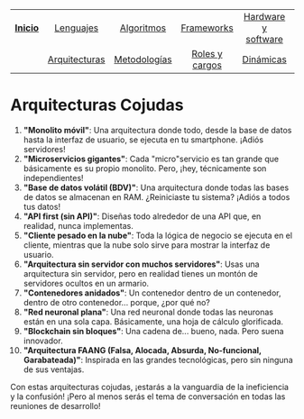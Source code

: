 <div align=center>

||||||||
|:-:|:-:|:-:|:-:|:-:|:-:|:-:|
|[**Inicio**](README.md)|[Lenguajes](lenguajeProgramacionCojudos.md)|[Algoritmos](algoritmosCojudos.md)|[Frameworks](frameworksCojudos.md)|[Hardware y software](hardwareSoftwareCojudo.md)
||[Arquitecturas](arquitecturasCojudas.md)|[Metodologías](metodologiasCojudas.md)|[Roles y cargos](rolesCojudos.md)|[Dinámicas](dinamicasCojudas.md)|[Actitudes motivacionales](actitudesMotivacionalesCojudas.md)|*[Excusas](excusasCojudas.md)*|

</div>

# Arquitecturas Cojudas

1. **"Monolito móvil"**: Una arquitectura donde todo, desde la base de datos hasta la interfaz de usuario, se ejecuta en tu smartphone. ¡Adiós servidores!
1. **"Microservicios gigantes"**: Cada "micro"servicio es tan grande que básicamente es su propio monolito. Pero, ¡hey, técnicamente son independientes!
1. **"Base de datos volátil (BDV)"**: Una arquitectura donde todas las bases de datos se almacenan en RAM. ¿Reiniciaste tu sistema? ¡Adiós a todos tus datos!
1. **"API first (sin API)"**: Diseñas todo alrededor de una API que, en realidad, nunca implementas.
1. **"Cliente pesado en la nube"**: Toda la lógica de negocio se ejecuta en el cliente, mientras que la nube solo sirve para mostrar la interfaz de usuario.
1. **"Arquitectura sin servidor con muchos servidores"**: Usas una arquitectura sin servidor, pero en realidad tienes un montón de servidores ocultos en un armario.
1. **"Contenedores anidados"**: Un contenedor dentro de un contenedor, dentro de otro contenedor... porque, ¿por qué no?
1. **"Red neuronal plana"**: Una red neuronal donde todas las neuronas están en una sola capa. Básicamente, una hoja de cálculo glorificada.
1. **"Blockchain sin bloques"**: Una cadena de... bueno, nada. Pero suena innovador.
1. **"Arquitectura FAANG (Falsa, Alocada, Absurda, No-funcional, Garabateada)"**: Inspirada en las grandes tecnológicas, pero sin ninguna de sus ventajas.

Con estas arquitecturas cojudas, ¡estarás a la vanguardia de la ineficiencia y la confusión! ¡Pero al menos serás el tema de conversación en todas las reuniones de desarrollo!
